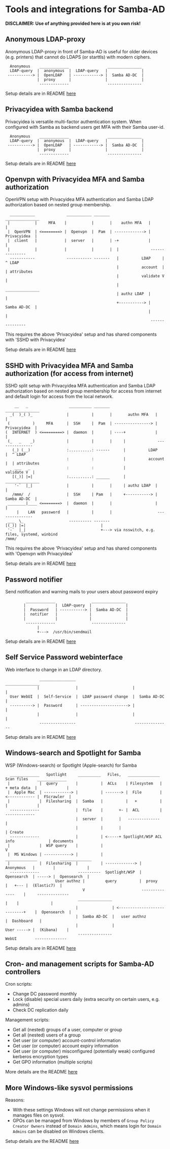 # Tools and integrations for Samba-AD

**DISCLAIMER: Use of anything provided here is at you own risk!**


## Anonymous LDAP-proxy

Anonymous LDAP-proxy in front of Samba-AD is useful for older devices (e.g. printers) that cannot do LDAPS (or starttls) with modern ciphers.

```text
  Anonymous    _____________                 _______________
  LDAP-query  |  anonymous  |  LDAP-query   |               |
 -----------> |  OpenLDAP   | ------------> |  Samba AD-DC  |
              |  proxy      |               |               |
               -------------                 ---------------
```

Setup details are in README [here](anonymous_ldap_proxy/README.md) 


## Privacyidea with Samba backend

Privacyidea is versatile multi-factor authentication system. When configured with Samba as backend users get MFA with their Samba user-id.

```text
  Anonymous    _____________                 _______________
  LDAP-query  |  anonymous  |  LDAP-query   |               |
 -----------> |  OpenLDAP   | ------------> |  Samba AD-DC  |
              |  proxy      |               |               |
               -------------                 ---------------
```

Setup details are in README [here](privacyidea/README.md) 


## Openvpn with Privacyidea MFA and Samba authorization

OpenVPN setup with Privacyidea MFA authentication and Samba LDAP authorization based on nested group membership.

```text
  ___________              ___________ _______                  _______________  
 |           |     MFA    |           |       |    authn MFA   |               | 
 |  OpenVPN  | <========> |  Openvpn  |  Pam  | -------------> |  Privacyidea  | 
 |  client   |            |  server   |       | -+             |               | 
 |           |            |           |       |  |              ---------------  
  -----------              ----------- -------   |          LDAP     |  ^ LDAP
                                                 |          account  |  | attributes
                                                 |          validate V  |           
                                                 |              _______________  
                                                 | authz LDAP  |               | 
                                                 +-----------> |  Samba AD-DC  | 
                                                               |               | 
                                                                ---------------  
```

This requires the above 'Privacyidea' setup and has shared components with 'SSHD with Privacyidea'

Setup details are in README [here](openvpn_privacyidea/README.md) 


## SSHD with Privacyidea MFA and Samba authorization (for access from internet)

SSHD split setup with Privacyidea MFA authentication and Samba LDAP authorization based on nested group membership for 
access from internet and default login for access from the local network.

```text
    __   _                  __________ _______                     _______________  
  _(  )_( )_               |          |       |       authn MFA   |               | 
 (          )     MFA      |  SSH     |  Pam  | ----------------> |  Privacyidea  | 
(  INTERNET  ) <=========> |  daemon  |       | ----+             |               | 
 (_   _    _)              |          |       |     |              ---------------  
   (_) (__)                :..........: ------      |          LDAP     |  ^ LDAP
                           :          :             |          account  |  | attributes
    ___   _                :          :             |          validate V  |           
   [(_)] |=|               :..........: ______      |              _______________  
    '-`  |_|               |          |       |     | authz LDAP  |               | 
   /mmm/  /                |  SSH     | Pam   |     +-----------> |  Samba AD-DC  | 
 ________|____ <========>  |  daemon  |       |                   |               | 
     |    LAN   password   |          |       |                    ---------------  
 ___  \_                    ---------- -------                                       
[(_)] |=|                                 |                     
 '-`  |_|                                 +---> via nsswitch, e.g. files, systemd, winbind          
/mmm/                                                          
```

This requires the above 'Privacyidea' setup and has shared components with 'Openvpn with Privacyidea'

Setup details are in README [here](sshd_privacyidea/README.md) 


## Password notifier

Send notification and warning mails to your users about password expiry

```text
         _____________                _______________
        |             |  LDAP-query  |               |
        |  Password   | -----------> |  Samba AD-DC  |
        |  notifier   |              |               |
        |             |              |               |
         -------------                ---------------
              |
              +--->  /usr/bin/sendmail
```

Setup details are in README [here](password_notifier/README.md) 


## Self Service Password webinterface

Web interface to change in an LDAP directory.

```text
               ________________                          _______________
              |                |                        |               |
  User WebUI  |  Self-Service  |  LDAP password change  |  Samba AD-DC  |
  ----------> |  Password      | ---------------------> |               |
              |                |                        |               |
               ----------------                          ---------------
```

Setup details are in README [here](password_notifier/README.md) 


## Windows-search and Spotlight for Samba

WSP (Windows-search) or Spotlight (Apple-search) for Samba

```text
  _____________   Spotlight     __________   Files,   ______________   Scan files    _____________ 
 |             |  query        |          |  ACLs    | Filesystem   |  + meta data  |             |
 |  Apple Mac  | ------------> |          | -------> |  File        | <------------ |  FScrawler  |   
 |             |  Filesharing  |  Samba   |          |   +          |               |             |
  -------------                |  file    |       +- |  ACL         |                -------------
                               |  server  |       |   --------------                     | 
                               |          |       |                                      | Create     
  -------------                |          | <-----+ Spotlight/WSP ACL info               | documents
 |             |  WSP query    |          |                                              V    
 |  MS Windows | ------------> |          |                 ______________          ______________ 
 |             |  Filesharing  |          | -------------> |  Anonymous   |        |              | 
  -------------                 ----------  Spotlight/WSP  |  Opensearch  | -----> |  Opensearch  |
                      User authnz |         query          |  proxy       |   +--- |  (Elastic7)  | 
                                  V                         --------------    |     -------------- 
                                _______________                               |    |              |
                               |               | <----------------------------+    |  Opensearch  |
                               |  Samba AD-DC  |   user authnz                     |  Dashboard   |
                               |               |                       User -----> |  (Kibana)    |
                                ---------------                        WebUI        --------------
```

Setup details are in README [here](samba_smb_wsp_spotlight/README.md) 


## Cron- and management scripts for Samba-AD controllers

Cron scripts:

- Change DC password monthly
- Lock (disable) special users daily (extra security on certain users, e.g. admins)
- Check DC replication daily

Management scripts:

- Get all (nested) groups of a user, computer or group
- Get all (nested) users of a group
- Get user (or computer) account-control information
- Get user (or computer) account expiry information
- Get user (or computer) misconfigured (potentially weak) configured kerberos encryption types
- Get GPO information (multiple scripts)

More details are the README [here](addc_scripts/README.md) 

## More Windows-like sysvol permissions

Reasons:
- With these settings Windows will not change permissions when it manages files on sysvol.
- GPOs can be managed from Windows by members of `Group Policy Creator Owners` instead of `Domain Admins`, which means login for `Domain Admins` can be disabled on Windows clients.  

Setup details are the README [here](sysvol_permissions/README.md) 
